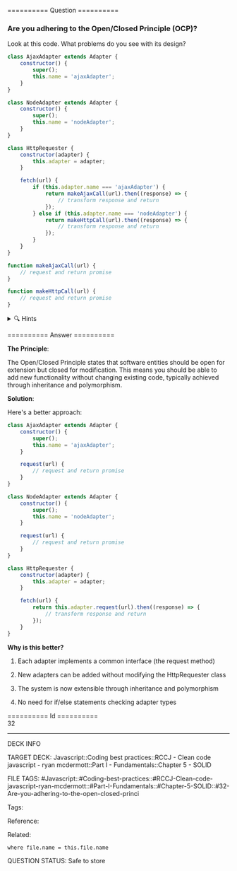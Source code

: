 ========== Question ==========  

### Are you adhering to the Open/Closed Principle (OCP)?

Look at this code. What problems do you see with its design?

```javascript
class AjaxAdapter extends Adapter {
    constructor() {
        super();
        this.name = 'ajaxAdapter';
    }
}

class NodeAdapter extends Adapter {
    constructor() {
        super();
        this.name = 'nodeAdapter';
    }
}

class HttpRequester {
    constructor(adapter) {
        this.adapter = adapter;
    }

    fetch(url) {
        if (this.adapter.name === 'ajaxAdapter') {
            return makeAjaxCall(url).then((response) => {
                // transform response and return
            });
        } else if (this.adapter.name === 'nodeAdapter') {
            return makeHttpCall(url).then((response) => {
                // transform response and return
            });
        }
    }
}

function makeAjaxCall(url) {
    // request and return promise
}

function makeHttpCall(url) {
    // request and return promise
}
```

<details><summary>🔍 Hints</summary>

Think about:

-   What happens if you need to add a new type of adapter?

-   How many places would you need to modify the code?

-   Is there a way to make the code more flexible?

-   How could you avoid checking the adapter type?

</details>  

========== Answer ==========  

**The Principle**:

The Open/Closed Principle states that software entities should be open for extension but closed for modification. This means you should be able to add new functionality without changing existing code, typically achieved through inheritance and polymorphism.

**Solution**:

Here's a better approach:

```javascript
class AjaxAdapter extends Adapter {
    constructor() {
        super();
        this.name = 'ajaxAdapter';
    }

    request(url) {
        // request and return promise
    }
}

class NodeAdapter extends Adapter {
    constructor() {
        super();
        this.name = 'nodeAdapter';
    }

    request(url) {
        // request and return promise
    }
}

class HttpRequester {
    constructor(adapter) {
        this.adapter = adapter;
    }

    fetch(url) {
        return this.adapter.request(url).then((response) => {
            // transform response and return
        });
    }
}
```

**Why is this better?**

1. Each adapter implements a common interface (the request method)

2. New adapters can be added without modifying the HttpRequester class

3. The system is now extensible through inheritance and polymorphism

4. No need for if/else statements checking adapter types

========== Id ==========  
32

---

DECK INFO

TARGET DECK: Javascript::Coding best practices::RCCJ - Clean code javascript - ryan mcdermott::Part I - Fundamentals::Chapter 5 - SOLID

FILE TAGS: #Javascript::#Coding-best-practices::#RCCJ-Clean-code-javascript-ryan-mcdermott::#Part-I-Fundamentals::#Chapter-5-SOLID::#32-Are-you-adhering-to-the-open-closed-princi

Tags:

Reference:

Related:

```dataview
where file.name = this.file.name
```

QUESTION STATUS: Safe to store
